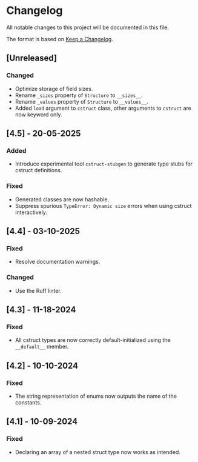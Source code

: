 # Changelog

All notable changes to this project will be documented in this file.

The format is based on [Keep a Changelog](https://keepachangelog.com/en/1.1.0/).

## [Unreleased]

### Changed

- Optimize storage of field sizes.
- Rename `_sizes` property of `Structure` to `__sizes__`.
- Rename `_values` property of `Structure` to `__values__`.
- Added `load` argument to `cstruct` class, other arguments to `cstruct` are now keyword only.

## [4.5] - 20-05-2025

### Added 

- Introduce experimental tool `cstruct-stubgen` to generate type stubs for cstruct definitions.

### Fixed

- Generated classes are now hashable.
- Suppress spurious `TypeError: Dynamic size` errors when using cstruct interactively.

## [4.4] - 03-10-2025

### Fixed

- Resolve documentation warnings.

### Changed

- Use the Ruff linter.

## [4.3] - 11-18-2024

### Fixed

- All cstruct types are now correctly default-initialized using the `__default__` member.

## [4.2] - 10-10-2024

### Fixed

- The string representation of enums now outputs the name of the constants. 

## [4.1] - 10-09-2024

### Fixed

- Declaring an array of a nested struct type now works as intended.

